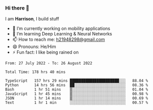 ### Hi there 👋

I am **Harrison**, I build stuff 

<!--
**drogon98/drogon98** is a ✨ _special_ ✨ repository because its `README.md` (this file) appears on your GitHub profile.

Here are some ideas to get you started:

- 🔭 I’m currently working on ...
- 🌱 I’m currently learning ...
- 👯 I’m looking to collaborate on ...
- 🤔 I’m looking for help with ...
- 💬 Ask me about ...
- 📫 How to reach me: ...
- 😄 Pronouns: ...
- ⚡ Fun fact: ...
-->
<!--[![Anurag's GitHub stats](https://github-readme-stats.vercel.app/api?username=drogon98&theme=merko&show_icons=true)](https://github.com/anuraghazra/github-readme-stats)-->

- 🔭 I’m currently working on mobility applications
- 🌱 I’m learning Deep Learning & Neural Networks
- 📫 How to reach me: h21948298@gmail.com
- 😄 Pronouns: He/Him
- ⚡ Fun fact: I like being rained on

<!--START_SECTION:waka-->

```text
From: 27 July 2022 - To: 26 August 2022

Total Time: 178 hrs 40 mins

TypeScript   157 hrs 29 mins ██████████████████████░░░   88.04 %
Python       14 hrs 56 mins  ██░░░░░░░░░░░░░░░░░░░░░░░   08.36 %
Bash         1 hr 51 mins    ▒░░░░░░░░░░░░░░░░░░░░░░░░   01.04 %
JavaScript   1 hr 45 mins    ▒░░░░░░░░░░░░░░░░░░░░░░░░   00.98 %
JSON         1 hr 14 mins    ▒░░░░░░░░░░░░░░░░░░░░░░░░   00.69 %
Text         1 hr 1 min      ░░░░░░░░░░░░░░░░░░░░░░░░░   00.57 %
```

<!--END_SECTION:waka-->
